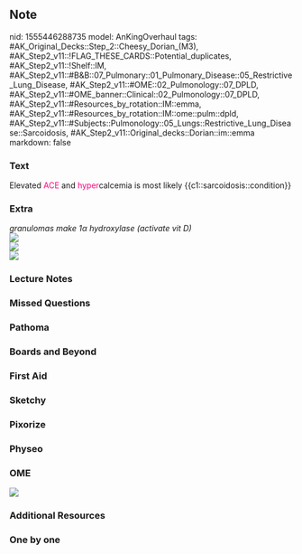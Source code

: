 ## Note
nid: 1555446288735
model: AnKingOverhaul
tags: #AK_Original_Decks::Step_2::Cheesy_Dorian_(M3), #AK_Step2_v11::!FLAG_THESE_CARDS::Potential_duplicates, #AK_Step2_v11::!Shelf::IM, #AK_Step2_v11::#B&B::07_Pulmonary::01_Pulmonary_Disease::05_Restrictive_Lung_Disease, #AK_Step2_v11::#OME::02_Pulmonology::07_DPLD, #AK_Step2_v11::#OME_banner::Clinical::02_Pulmonology::07_DPLD, #AK_Step2_v11::#Resources_by_rotation::IM::emma, #AK_Step2_v11::#Resources_by_rotation::IM::ome::pulm::dpld, #AK_Step2_v11::#Subjects::Pulmonology::05_Lungs::Restrictive_Lung_Disease::Sarcoidosis, #AK_Step2_v11::Original_decks::Dorian::im::emma
markdown: false

### Text
Elevated <font color="#FC0280">ACE</font> and <font color=
"#FC0280">hyper</font>calcemia is most likely
{{c1::sarcoidosis::condition}}

### Extra
<div>
  <div>
    <div>
      <div>
        <i>granulomas make 1α hydroxylase (activate vit D)</i>
      </div>
      <div><img src="paste-4259430736592897.jpg"></div>
    </div>
  </div>
  <div><img src="paste-560587721408515.jpg"></div>
  <div><img src="paste-2027512326520833.jpg"></div>
</div>

### Lecture Notes


### Missed Questions


### Pathoma


### Boards and Beyond


### First Aid


### Sketchy


### Pixorize


### Physeo


### OME
<div class="ome-widget">
  <a href=
  "https://onlinemeded.org/spa/pulmonology/dpld/acquire?ref=anki"><img src="_OME_AnkiFlashcards_Lesson_5.png"></a>
</div>

### Additional Resources


### One by one

